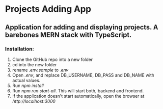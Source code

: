 # Projects Adding App

## Application for adding and displaying projects. A barebones MERN stack with TypeScript.

### Installation:

1. Clone the GitHub repo into a new folder
1. cd into the new folder
1. rename _.env.sample_ to _.env_
1. Open _.env_, and replace DB_USERNAME, DB_PASS and DB_NAME with actual values.
1. Run _npm install_
1. Run _npm run start-all_. This will start both, backend and frontend.
1. If the application doesn't start automatically, open the browser at _http://localhost:3000_
